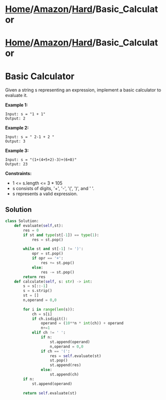# [Home](./../../..)/[Amazon](./../..)/[Hard](./..)/Basic_Calculator
# [Home](./../../..)/[Amazon](./../..)/[Hard](./..)/Basic_Calculator
<h1>Basic Calculator</h1>

<p>
Given a string s representing an expression, implement a basic calculator to evaluate it.

</p>

<b>Example 1:</b>

    Input: s = "1 + 1"
    Output: 2
    
<b>Example 2:</b>

    Input: s = " 2-1 + 2 "
    Output: 3
    
<b>Example 3:</b>

    Input: s = "(1+(4+5+2)-3)+(6+8)"
    Output: 23

<b>Constraints:</b>

- 1 <= s.length <= 3 * 105
- s consists of digits, '+', '-', '(', ')', and ' '.
- s represents a valid expression.

<h2>Solution</h2>

```python
class Solution:
    def evaluate(self,st):
        res = 0
        if st and type(st[-1]) == type(1):
            res = st.pop()
        
        while st and st[-1] != ')':
            opr = st.pop()
            if opr == '+':
                res += st.pop()
            else:
                res -= st.pop()
        return res
    def calculate(self, s: str) -> int:
        s = s[::-1]
        s = s.strip()
        st = []
        n,operand = 0,0
        
        for i in range(len(s)):
            ch = s[i]
            if ch.isdigit():
                operand = (10**n * int(ch)) + operand
                n+=1
            elif ch != ' ':
                if n:
                    st.append(operand)
                    n,operand = 0,0
                if ch == '(':
                    res = self.evaluate(st)
                    st.pop()
                    st.append(res)
                else:
                    st.append(ch)
        if n:
            st.append(operand)
            
        return self.evaluate(st)
```
